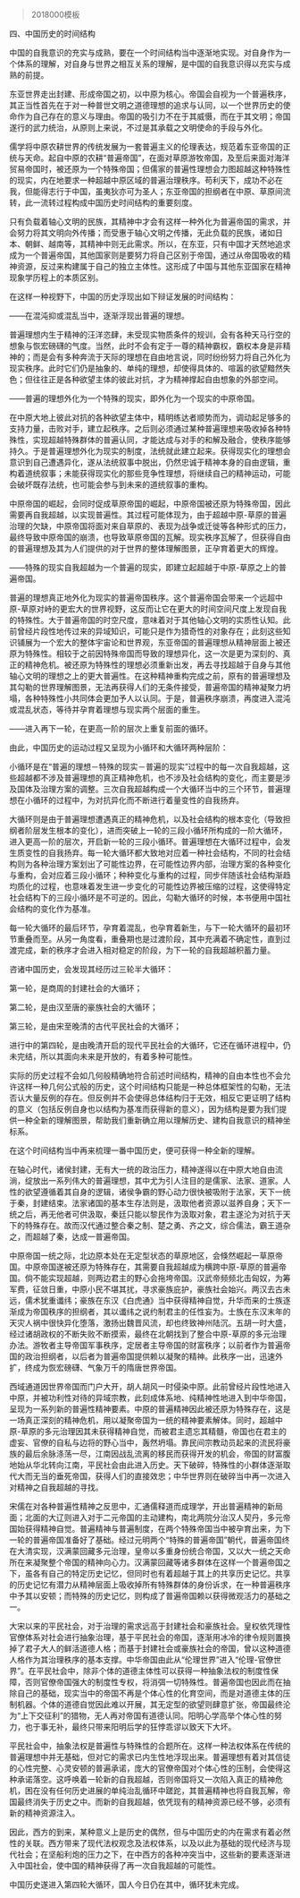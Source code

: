 # 
> 2018000模板



四、中国历史的时间结构




中国的自我意识的充实与成熟，要在一个时间结构当中逐渐地实现。对自身作为一个体系的理解，对自身与世界之相互关系的理解，是中国的自我意识得以充实与成熟的前提。

东亚世界走出封建、形成帝国之初，以中原为核心。帝国会自视为一个普遍秩序，其正当性首先在于对一种普世文明之道德理想的追求与认同，以一个世界历史的使命作为自己存在的意义与理由。帝国的吸引力不在于其威慑，而在于其文明；帝国遂行的武力统治，从原则上来说，不过是其承载之文明使命的手段与外化。

儒学将中原农耕世界的传统发展为一套普遍主义的伦理表达，规范着东亚帝国的正统与天命。起自中原的农耕“普遍帝国”，在面对草原游牧帝国，及至后来面对海洋贸易帝国时，被还原为一个特殊帝国；但儒家的普遍性理想会力图超越这种特殊性的现实，内在地要求一种超越中原区域的普遍治理秩序。苟利天下，成功不必在我，但能得志行于中国，虽夷狄亦可为圣人；东亚帝国的担纲者在中原、草原间流转，此一流转过程构成中国历史时间结构的重要刻度。

只有负载着轴心文明的民族，其精神中才会有这样一种外化为普遍帝国的需求，并会努力将其文明向外传播；而受惠于轴心文明之传播，无此负载的民族，诸如日本、朝鲜、越南等，其精神中则无此需求。所以，在东亚，只有中国才天然地追求成为一个普遍帝国，其他国家则是要努力将自己区别于帝国，通过从帝国吸收的精神资源，反过来构建属于自己的独立主体性。这形成了中国与其他东亚国家在精神现象学历程上的本质区别。

在这样一种视野下，中国的历史浮现出如下辩证发展的时间结构：

——在混沌抑或混乱当中，逐渐浮现出普遍的理想。

普遍理想内生于精神的汪洋恣肆，未受现实物质条件的规训，会有各种天马行空的想象与恢宏磅礴的气度。当然，此时不会有定于一尊的精神霸权，霸权本身是非精神的；而是会有多种奔流于天际的理想在自由地言说，同时纷纷努力将自己外化为现实秩序。此时它们仍是抽象的、单纯的理想，却使得具体的、喧嚣的欲望黯然失色；但往往正是各种欲望主体的彼此对抗，才为精神撑起自由想象的外部空间。

——普遍的理想外化为一个特殊的现实，即外化为一个现实的中原帝国。

在中原大地上彼此对抗的各种欲望主体中，精明练达者顺势而为，调动起足够多的支持力量，击败对手，建立起秩序。之后则必须通过某种普遍理想来吸收掉各种特殊性，实现超越特殊群体的普遍认同，才能达成与对手的和解及融合，使秩序能够持久。于是普遍理想外化为现实的制度，法统就此建立起来。获得现实化的理想会意识到自己遭遇异化，遂从法统叙事中脱出，仍然忠诚于精神本身的自由逻辑，重构着道统叙事；未能获得现实化的那些竞争性理想，将继续自己的精神运动，可能会破坏既存法统，也可能会参与到未来的道统叙事的重构。

中原帝国的崛起，会同时促成草原帝国的崛起，中原帝国被还原为特殊帝国，因此需要再自我超越，以实现普遍性。其过程可能体现为，由于超越中原-草原的普遍治理的欠缺，中原帝国将面对来自草原的、表现为战争或迁徙等各种形式的压力，最终导致中原帝国的崩溃，也导致草原帝国的瓦解。现实秩序瓦解了，但获得自由的普遍理想及其为人们提供的对于世界的整体理解图景，正孕育着更大的辉煌。

——特殊的现实自我超越为一个普遍的现实，即建立起超越于中原-草原之上的普遍帝国。

普遍的理想真正地外化为现实的普遍帝国秩序。这个普遍帝国会带来一个远超中原-草原对峙的更宏大的世界视野，这反而让它在更大的时间空间尺度上发现自我的特殊性。大于普遍帝国的时空尺度，意味着对于其他轴心文明的实质性认知。此前曾经片段性地传过来的异域知识，可能只是作为猎奇性的对象存在；此刻这些知识铺展为一个宏大的整体宇宙论和世界观，东亚帝国的普遍理想从精神层面上被还原为特殊性。相较于之前因特殊帝国而导致的理想异化，这一次是更为深刻的、真正的精神危机。被还原为特殊性的理想必须重新出发，再去寻找超越于自身与其他轴心文明的理想之上的更大普遍性。在这种精神重构完成之前，原有的普遍理想及其勾勒的世界理解图景，无法再获得人们的无条件接受，普遍帝国的精神凝聚力坍塌，各种特殊性小共同体会更加予人以认同。于是，普遍秩序崩溃，再度进入混沌或混乱状态，等待并孕育着理想与现实两个层面的重生。

——进入再下一轮，在更高一阶的层次上重复前面的循环。

由此，中国历史的运动过程又呈现为小循环和大循环两种层阶：

小循环是在“普遍的理想－特殊的现实－普遍的现实”过程中的每一次自我超越，这些超越都不涉及普遍理想的真正精神危机，也不涉及社会结构的变化，而主要是涉及国体及治理方案的调整。三次自我超越构成一个大循环当中的三个环节，普遍理想在小循环的过程中，为对抗异化而不断进行着量变性的自我扬弃。

大循环则是由于普遍理想遭遇真正的精神危机，以及社会结构的根本变化（导致担纲者阶层发生根本的变化），进而突破上一轮的三段小循环所构成的一阶大循环，进入更高一阶的层次，开启新一轮的三段小循环。普遍理想在大循环过程中，会发生质变性的自我扬弃。每一轮大循环都大致地对应着一种社会结构，不同的社会结构则为各种治理方案划出了可能性边界，在可能性边界内部，治理方案的各种变化与重构，会对应着三段小循环；种种变化与重构的过程，同步伴随该社会结构渐趋均质化的过程，也意味着发生进一步变化的可能性边界被压缩的过程，这使得特定社会结构下的三段小循环是不可逆的。因此，勾勒大循环的时候，本书便用中国社会结构的变化作为基准。

每一轮大循环的最后环节，孕育着混乱，也孕育着新生，与下一轮大循环的最初环节重叠而至。从另一角度看，重叠期也是过渡阶段，其中充满着不确定性，直到过渡完成，新的秩序才会进入相对稳定的阶段，为下一轮的自我超越积蓄力量。

咨诸中国历史，会发现其经历过三轮半大循环：

第一轮，是商周的封建社会的大循环；

第二轮，是由汉至唐的豪族社会的大循环；

第三轮，是由宋至晚清的古代平民社会的大循环；

进行中的第四轮，是由晚清开启的现代平民社会的大循环，它还在循环进程中，仍未完结，所以其面向未来是开放的，有着多种可能性。

实际的历史过程不会如几何般精确地符合前述时间结构，精神的自由本性也不会允许这样一种几何公式般的历史，这个时间结构只能是一种总体框架性的勾勒，无法否认大量反例的存在。但反例并不会使得总体结构归于无效，相反它更证明了结构的意义（包括反例自身也以结构为基准而获得新的意义），因为结构是要为我们提供一种全新的理解图景，帮助我们重新确立用以理解历史、建构自我意识的精神坐标系。

在这个时间结构当中再来梳理一番中国历史，便可获得一种全新的理解。

在轴心时代，诸侯封建，无有大一统的政治压力，精神遂得以在中原大地自由流淌，绽放出一系列伟大的普遍理想，其中尤为引人注目的是儒家、法家、道家。人性的欲望遵循着其自身的逻辑，诸侯争霸的野心动力很快被吸附于法家，天下一统于秦，封建结束。法家诸国的基本生存法则是，汲取他者资源以滋养自身；天下一统之后，再无他者可供汲取，秦廷只能以黎民作为汲取对象，君主遂沦为对抗于天下的特殊存在。故而汉代通过整合秦之制、楚之勇、齐之文，综合儒法，霸王道杂之，而超越了秦，达成一普遍帝国。

中原帝国一统之际，北边原本处在无定型状态的草原地区，会倏然崛起一草原帝国。中原帝国遂被还原为特殊存在，其需要自我超越成为横跨中原-草原的普遍帝国。倘不能实现超越，则两边君主的野心会拖垮帝国。汉武帝频频北击匈奴，为筹军费，征敛日重，中原小民不堪其扰，寻求豪族庇护，豪族社会始兴。两汉去古未远，儒术犹重谶纬；豪族在东汉《白虎通》当中获得精神自觉，升华而来的士族逐渐成为帝国秩序的担纲者，其以谶纬之说约制君主的任性妄为。士族在东汉末年的天灾人祸中很快异化堕落，激扬出魏晋风流，却也终致神州陆沉。五胡一时大盛，经过诸胡政权的不断失败不断摸索，最终在北朝找到了整合中原-草原的多元治理办法。游牧者主导帝国军事秩序，定居者主导帝国的财富秩序；以前者作为普遍帝国的政治担纲者，以后者为普遍帝国提供赖以凝聚的精神。此秩序一出，迅速外扩，终成为恢宏磅礴、气象万千的隋唐世界帝国。

西域通道因世界帝国而门户大开，胡人胡风一时侵染中原。此前曾经片段性地进入中原，并被功利性对待的异域宗教，此刻成体系地、纯精神性地进入到中华帝国，呈现为一系列新的普遍性精神要素。中原的普遍精神因此被还原为特殊存在，这是一场真正深刻的精神危机，用以凝聚帝国为一统的精神要素解体。同时，超越中原-草原的多元治理因其未获得精神自觉，而被君主遗忘其精髓，帝国也在君主的虚妄、官僚的自私与边将的野心当中，轰然坍塌。靠民间宗教动员起来的流民将豪族的最后余脉涤荡一尽，江南因战乱流离的移民而获得开发的机会，帝国的财富腹地始从华北转向江南，平民社会由此进入历史。天下破碎，特殊性的小群体逐渐取代大而无当的垂死帝国，获得人们的直接效忠；中华世界则在破碎当中再一次进入对精神之自我超越的寻找。

宋儒在对各种普遍性精神之反思中，汇通儒释道而成理学，开出普遍精神的新局面；北面的大辽则进入对于二元帝国的主动建构，南北两院分治汉人契丹，多元帝国始获得精神自觉。普遍精神与普遍制度，在两个特殊帝国当中被孕育出来，为下一轮的普遍帝国准备好了基础。经过元明两个“特殊的普遍帝国”朝代，普遍帝国终在大清实现，汉满蒙回藏多元治理，皇帝以多重身份统合帝国，又以大一统之天命所在来凝聚整个帝国的精神向心力。汉满蒙回藏等诸多群体在这样一个普遍帝国之下，虽各有自己的特定历史记忆，但同时也有着超越于其上的共享历史记忆。共享的历史记忆有潜力从精神层面上吸收掉所有特殊群体的身份诉求，在一种普遍秩序中予其以安顿；而特殊的历史记忆，则构成了普遍帝国赖以获得微观活力的基础之一。

大宋以来的平民社会，对于治理的需求远高于封建社会和豪族社会。皇权依凭理性官僚体系对社会进行抽象治理，基于平民社会的帝国，逐渐用冰冷的律令规则置换掉了君子大人的鲜活道德人格；而基于封建社会或豪族社会的帝国，曾以这种道德人格作为其治理秩序的基本支撑。中华帝国由此从“伦理世界”进入“伦理-官僚世界”。在平民社会中，除非个体的道德主体性可以获得一种抽象法权的制度性保障，否则官僚帝国强大的制度性专权，将消弭一切特殊性。普遍帝国也因此而在抽除自己的基础，现实当中的帝国不再是个体心性的化育空间，而是对道德主体的压制机器。个体的道德自觉因此难以开展，其无定型的欲望则肆意扩张，帝国最终沦为“上下交征利”的猎物，无人再对帝国有道德认同。阳明心学高举个体心性的努力，也于事无补，最终只带来阳明后学的狂悖乖谬以致天下大坏。

平民社会中，抽象法权是普遍性与特殊性的合题所在。这样一种法权体系在传统的普遍理想中并无基础，但对它的需求已内生性地浮现出来。普遍理想有着对其信徒的心性完整、心灵安顿的普遍承诺，庞大的官僚帝国对个体心性的压制，会使得这种承诺落空。这呼唤着一轮新的自我超越，否则帝国将又一次陷入真正的精神危机，困在没有任何历史进展的单纯治乱循环中蹉跎，其普遍精神也将自我瓦解，帝国最终消失于历史之中。而新的自我超越，依凭现有的精神资源已经不够，必须有新的精神资源注入。

因此，西方的到来，某种意义上是历史的偶然，但与中国历史的内在需求有着必然性的关联。西方带来了现代法权观念及法权体系，以及以此为基础的现代经济与现代社会；在坚船利炮的压力之下，在中西方的各种冲突当中，这些新的要素逐渐进入中国社会，使中国的精神获得了再一次自我超越的可能性。

中国历史遂进入第四轮大循环，国人今日仍在其中，循环犹未完成。


